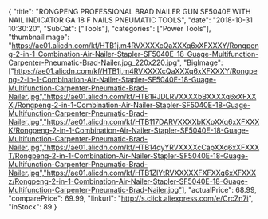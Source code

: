 {
	"title": "RONGPENG PROFESSIONAL BRAD NAILER GUN SF5040E WITH NAIL INDICATOR GA 18 F NAILS PNEUMATIC TOOLS",
	"date": "2018-10-31 10:30:20",
	"SubCat": ["Tools"],
	"categories": ["Power Tools"],
	"thumbnailImage": "https://ae01.alicdn.com/kf/HTB1j.m4RVXXXXcQaXXXq6xXFXXXY/Rongpeng-2-in-1-Combination-Air-Nailer-Stapler-SF5040E-18-Guage-Multifunction-Carpenter-Pneumatic-Brad-Nailer.jpg_220x220.jpg",
	"BigImage": ["https://ae01.alicdn.com/kf/HTB1j.m4RVXXXXcQaXXXq6xXFXXXY/Rongpeng-2-in-1-Combination-Air-Nailer-Stapler-SF5040E-18-Guage-Multifunction-Carpenter-Pneumatic-Brad-Nailer.jpg","https://ae01.alicdn.com/kf/HTB1RJDLRVXXXXbBXXXXq6xXFXXXj/Rongpeng-2-in-1-Combination-Air-Nailer-Stapler-SF5040E-18-Guage-Multifunction-Carpenter-Pneumatic-Brad-Nailer.jpg","https://ae01.alicdn.com/kf/HTB117DARVXXXXbKXpXXq6xXFXXXK/Rongpeng-2-in-1-Combination-Air-Nailer-Stapler-SF5040E-18-Guage-Multifunction-Carpenter-Pneumatic-Brad-Nailer.jpg","https://ae01.alicdn.com/kf/HTB14qyYRVXXXXcCapXXq6xXFXXXT/Rongpeng-2-in-1-Combination-Air-Nailer-Stapler-SF5040E-18-Guage-Multifunction-Carpenter-Pneumatic-Brad-Nailer.jpg","https://ae01.alicdn.com/kf/HTB1ZlYtRVXXXXXFXFXXq6xXFXXXz/Rongpeng-2-in-1-Combination-Air-Nailer-Stapler-SF5040E-18-Guage-Multifunction-Carpenter-Pneumatic-Brad-Nailer.jpg"],
	"actualPrice": 68.99,
	"comparePrice": 69.99,
	"linkurl": "http://s.click.aliexpress.com/e/CrcZn7i",
	"inStock": 89
}
